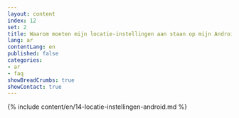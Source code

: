 ```yaml
---
layout: content
index: 12
set: 2
title: Waarom moeten mijn locatie-instellingen aan staan op mijn Android-telefoon?
lang: ar
contentLang: en
published: false
categories:
- ar
- faq
showBreadCrumbs: true
showContact: true
---
```

{% include content/en/14-locatie-instellingen-android.md %}
